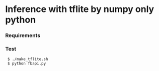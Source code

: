 # Inference with tflite by numpy only python  

### Requirements  

### Test  
```
 $ ./make_tflite.sh
 $ python fbapi.py
```
